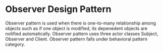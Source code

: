 # Observer Design Pattern
Observer pattern is used when there is one-to-many relationship among objects such as if one object is modified, its depenedent objects are notified automatically. Observer pattern uses three actor classes Subject, Observer and Client. Observer pattern falls under behavioral pattern category.